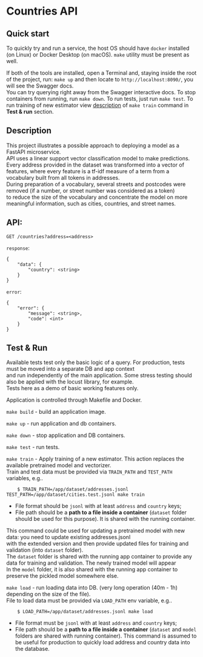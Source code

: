 # Countries API

## Quick start

To quickly try and run a service, the host OS should have `docker` installed (on Linux) or Docker Desktop (on macOS).
`make` utility must be present as well.

If both of the tools are installed, open a Terminal and, staying inside the root of the project, run:
`make up` and then locate to `http://localhost:8090/`, you will see the Swagger docs.\
You can try querying right away from the Swagger interactive docs. To stop containers from running, run `make down`.
To run tests, just run `make test`. To run training of new estimator view [description](#test--run) of `make train` command in **Test & run** section.

## Description

This project illustrates a possible approach to deploying a model as a FastAPI microservice.\
API uses a linear support vector classification model to make predictions.\
Every address provided in the dataset was transformed into a vector of features, where every feature is a tf-idf measure of a term from a vocabulary built from all tokens in addresses.\
During preparation of a vocabulary, several streets and postcodes were removed (if a number, or street number was considered as a token)\
to reduce the size of the vocabulary and concentrate the model on more meaningful information, such as cities, countries, and street names.


## API:

`GET /countries?address=<address>`

`response`: 
```
{
    "data": {
        "country": <string>
    }
}
```

`error`:
```
{
    "error": {
        "message": <string>,
        "code": <int>
    }
}
```

## Test & Run
Available tests test only the basic logic of a query. For production, tests must be moved into a separate DB and app context\
and run independently of the main application.
Some stress testing should also be applied with the locust library, for example.\
Tests here as a demo of basic working features only.

Application is controlled through Makefile and Docker.

`make build` - build an application image.

`make up` - run application and db containers.

`make down` - stop application and DB containers.

`make test` - run tests.

`make train` - Apply training of a new estimator. This action replaces the available pretrained model and vectorizer.\
Train and test data must be provided via `TRAIN_PATH` and `TEST_PATH` variables, e.g..
```
    $ TRAIN_PATH=/app/dataset/addresses.jsonl TEST_PATH=/app/dataset/cities.test.jsonl make train
```

- File format should be `jsonl` with at least `address` and `country` keys;
- File path should be a **path to a file inside a container** (`dataset` folder should be used for this purpose). It is shared with the running container.

This command could be used for updating a pretrained model with new data: you need to update existing addresses.jsonl\
with the extended version and then provide updated files for training and validation (into `dataset` folder).\
The `dataset` folder is shared with the running app container to provide any data for training and validation. The newly trained model will appear\
In the `model` folder, it is also shared with the running app container to preserve the pickled model somewhere else.

`make load` - run loading data into DB. (very long operation (40m - 1h) depending on the size of the file).\
File to load data must be provided via `LOAD_PATH` env variable, e.g..
```
    $ LOAD_PATH=/app/dataset/addresses.jsonl make load
```

- File format must be `jsonl` with at least `address` and `country` keys;
- File path should be a **path to a file inside a container** (`dataset` and `model` folders are shared with running container).
This command is assumed to be useful for production to quickly load address and country data into the database.
